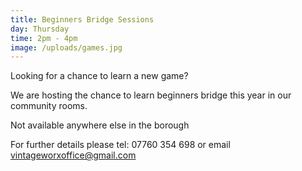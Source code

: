 ```yaml
---
title: Beginners Bridge Sessions
day: Thursday
time: 2pm - 4pm
image: /uploads/games.jpg
---
```

Looking for a chance to learn a new game?

We are hosting the chance to learn beginners bridge this year in our community rooms.

Not available anywhere else in the borough





For further details please tel: 07760 354 698 or email vintageworxoffice@gmail.com